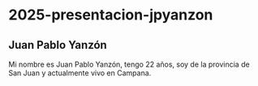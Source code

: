 # 2025-presentacion-jpyanzon
## Juan Pablo Yanzón
Mi nombre es Juan Pablo Yanzón, tengo 22 años, soy de la provincia de San Juan y actualmente vivo en Campana.
